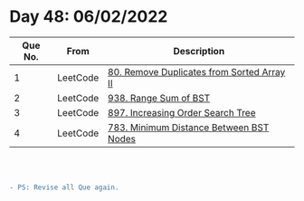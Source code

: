 # Day 48: 06/02/2022

| Que No. | From | Description |
| --- | --- | --- |
| 1 | LeetCode | [80. Remove Duplicates from Sorted Array II](https://leetcode.com/problems/remove-duplicates-from-sorted-array-ii/) |
| 2 | LeetCode | [938. Range Sum of BST](https://leetcode.com/problems/range-sum-of-bst/) |
| 3 | LeetCode | [897. Increasing Order Search Tree](https://leetcode.com/problems/increasing-order-search-tree/) |
| 4 | LeetCode | [783. Minimum Distance Between BST Nodes](https://leetcode.com/problems/minimum-distance-between-bst-nodes/) |

<br><br>

```diff
- PS: Revise all Que again.
```
